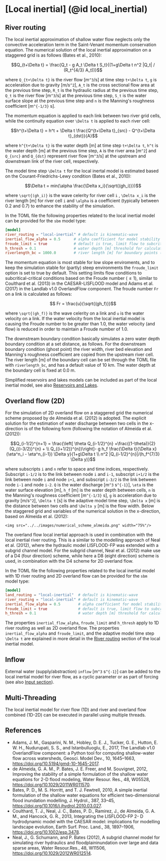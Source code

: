 # [Local inertial] (@id local_inertial)

## River routing
The local inertial approximation of shallow water flow neglects only the convective
acceleration term in the Saint-Venant momentum conservation equation. The numerical solution
of the local inertial approximation on a staggered grid is as follows (Bates et al., 2010):

```math
Q_{t+\Delta t} = \frac{Q_t - g A_t \Delta t S_t}{(1+g\Delta t n^2 |Q_t| / (R_t^{4/3} A_t))}
``` 
where ``Q_{t+\Delta t}`` is the river flow [m``^3``/s] at time step ``t+\Delta t``, ``g`` is
acceleration due to gravity [m/s``^2``], ``A_t`` is the cross sectional flow area at the
previous time step, ``R_t`` is the hydraulic radius at the previous time step, ``Q_t`` is
the river flow [m``^3``/s] at the previous time step, ``S_t`` is the water surface slope at
the previous time step and ``n`` is the Manning's roughness coefficient [m``^{-1/3}`` s].

The momentum equation is applied to each link between two river grid cells, while the
continuity equation over ``\Delta t`` is applied to each river cell:

```math
h^{t+\Delta t} = h^t + \Delta t \frac{Q^{t+\Delta t}_{src} - Q^{t+\Delta t}_{dst}}{A}
``` 
where ``h^{t+\Delta t}`` is the water depth [m] at time step ``t+\Delta t``, ``h^t`` is the
water depth [m] at the previous time step, ``A`` is the river area [m``^2``] and ``Q_{src}``
and ``Q_{dst}`` represent river flow [m``^3``/s] at the upstream and downstream link of the
river cell, respectively.

The model time step ``\Delta t`` for the local inertal model is estimated based on the
Courant-Friedrichs-Lewy condition (Bates et al., 2010):

```math
\Delta t = min(\alpha \frac{\Delta x_i}{\sqrt{(gh_i)}})
```

where ``\sqrt{(gh_i)}`` is the wave celerity for river cell ``i`` , ``\Delta x_i`` is the
river length [m] for river cell ``i`` and ``\alpha`` is a coefficient (typically between 0.2
and 0.7) to enhance the stability of the simulation.

In the TOML file the following properties related to the local inertial model can be
provided for the `sbm` model type:

```toml
[model]
river_routing = "local-inertial" # default is kinematic-wave
inertial_flow_alpha = 0.5      # alpha coefficient for model stability (default = 0.7)
froude_limit = true            # default is true, limit flow to subcritical-critical according to Froude number
h_thresh = 0.1                 # water depth [m] threshold for calculating flow between cells (default = 1e-03)
riverlength_bc = 1000.0        # river length [m] for boundary points (default = 1e04)
```

The momentum equation is most stable for low slope enviroments, and to keep the simulation
stable for (partly) steep environments the `froude_limit` option is set to true by default.
This setting limits flow conditions to subcritical-critical conditions based on the Froude
number ($\le 1$), similar to Coulthard et al. (2013) in the CAESAR-LISFLOOD model and Adams
et al. (2017) in the Landlab v1.0 OverlandFlow component. The froude number ``Fr`` on a link
is calculated as follows:

```math
  Fr = \frac{u}{\sqrt{(gh_f)}}
```

where ``\sqrt{(gh_f)}`` is the wave celerity on a link and ``u`` is the water velocity on a
link. If the water velocity from the local inertial model is causing the Froude number to be
greater than 1.0, the water velocity (and flow) is reduced in order to maintain a Froude
number of 1.0.

The downstream boundary condition basically simulates a zero water depth boundary condition
at a set distance, as follows. For the downstream boundary condition (ghost point) the river
width, river bed elevation and Manning's roughness coefficient are copied from the upstream
river cell. The river length [m] of the boundary cell can be set through the TOML file with
`riverlength_bc`, and has a default value of 10 km. The water depth at the boundary cell is
fixed at 0.0 m.

Simplified reservoirs and lakes models can be included as part of the local inertial model, 
see also [Reservoirs and Lakes](@ref).

## Overland flow (2D)
For the simulation of 2D overland flow on a staggered grid the numerical scheme proposed by
de Almeida et al. (2012) is adopted. The explicit solution for the estimation of water
discharge between two cells in the x-direction is of the following form (following the
notation of Almeida et al. (2012)):

```math
Q_{i-1/2}^{n+1} = \frac{\left[ \theta Q_{i-1/2}^{n} +\frac{(1-\theta)}{2}(Q_{(i-3/2)}^{n} + \\
  Q_{(i+1/2)}^{n})\right]- g h_f \frac{\Delta t}{\Delta x} (\eta^n_i - \eta^n_{i-1}) \Delta y}{1+g\Delta t \\
   n^2 |Q_{i-1/2}^{n}|/(h_f^{7/3} \Delta y)}
```

where subscripts ``i`` and ``n`` refer to space and time indices, respectively. Subscript
``i-1/2`` is to the link between node ``i`` and ``i-1``, subscript ``i+1/2`` is the link
between node ``i`` and node ``i+1``, and subscript ``i-3/2`` is the link between node ``i-1``
and node ``i-2``. ``Q`` is the water discharge [m``^3`` s``^{-1}``], ``\eta`` is the water
surface elevation [m], ``h_f`` [m] is the water depth between cells, ``n`` is the Manning's
roughness coefficient [m``^{-1/3}`` s], ``g`` is acceleration due to gravity [m/s``^2``],
``\Delta t`` [s] is the adaptive model time step, ``\Delta x`` [m] is the distance between
two cells and ``\Delta y`` [m] is the flow width. Below the staggered grid and variables of
the numerical solution in the x-direction, based on Almeida et al. (2012):

```@raw html
<img src="../../images/numerical_scheme_almeida.png" width="75%"/>
```

The overland flow local inertial approach is used in combination with the local inertial
river routing. This is a similar to the modelling approach of Neal et al. (2012), where the
hydraulic model LISFLOOD-FP was extended with a subgrid channel model. For the subgrid
channel, Neal et al. (2012) make use of a D4 (four direction) scheme, while here a D8 (eight
direction) scheme is used, in combination with the D4 scheme for 2D overland flow.

In the TOML file the following properties related to the local inertial model with 1D river
routing and 2D overland flow can be provided for the `sbm` model type:

```toml
[model]
land_routing = "local-inertial"  # default is kinematic-wave
river_routing = "local-inertial" # default is kinematic-wave
inertial_flow_alpha = 0.5        # alpha coefficient for model stability (default = 0.7)
froude_limit = true              # default is true, limit flow to subcritical-critical according to Froude number
h_thresh = 0.1                   # water depth [m] threshold for calculating flow between cells (default = 1e-03)
```

The properties `inertial_flow_alpha`, `froude_limit` and `h_thresh` apply to 1D river
routing as well as 2D overland flow. The properties `inertial_flow_alpha` and
`froude_limit`, and the adaptive model time step ``\Delta t`` are explained in more detail
in the [River routing](@ref) section of the local inertial model.


## Inflow
External water (supply/abstraction) `inflow` [m``^3`` s``^{-1}``]  can be added to the local
inertial model for river flow, as a cyclic parameter or as part of forcing (see also [Input
section](@ref)).

## Multi-Threading
The local inertial model for river flow (1D) and river and overland flow combined (1D-2D)
can be executed in parallel using multiple threads.

## References
+ Adams, J. M., Gasparini, N. M., Hobley, D. E. J., Tucker, G. E., Hutton, E. W. H.,
  Nudurupati, S. S., and Istanbulluoglu, E., 2017, The Landlab v1.0 OverlandFlow component:
  a Python tool for computing shallow-water flow across watersheds, Geosci. Model Dev., 10,
  1645–1663, <https://doi.org/10.5194/gmd-10-1645-2017>. 
+ de Almeida, G. A. M., P. Bates, J. E. Freer, and M. Souvignet, 2012, Improving the
  stability of a simple formulation of the shallow water equations for 2-D flood modeling,
  Water Resour. Res., 48, W05528, <https://doi.org/10.1029/2011WR011570>.
+ Bates, P. D., M. S. Horritt, and T. J. Fewtrell, 2010, A simple inertial formulation of
  the shallow water equations for efficient two-dimensional flood inundation modelling, J.
  Hydrol., 387, 33–45, <https://doi.org/10.1016/j.jhydrol.2010.03.027>.
+ Coulthard, T. J., Neal, J. C., Bates, P. D., Ramirez, J., de Almeida, G. A. M., and
  Hancock, G. R., 2013, Integrating the LISFLOOD-FP 2- D hydrodynamic model with the CAESAR
  model: implications for modelling landscape evolution, Earth Surf. Proc. Land., 38,
  1897–1906, <https://doi.org/10.1002/esp.3478>.
+ Neal, J., G. Schumann, and P. Bates (2012), A subgrid channel model for simulating river
  hydraulics and floodplaininundation over large and data sparse areas, Water Resour.Res.,
  48, W11506, <https://doi.org/10.1029/2012WR012514>.
